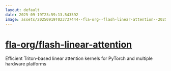 ```yaml
---
layout: default
date: 2025-09-19T23:59:13.543592
image: assets/20250919T023737444--fla-org--flash-linear-attention--20250919T025233559--cropped.png
---
```


# [fla-org/flash-linear-attention](https://github.com/fla-org/flash-linear-attention)

Efficient Triton-based linear attention kernels for PyTorch and multiple hardware platforms
